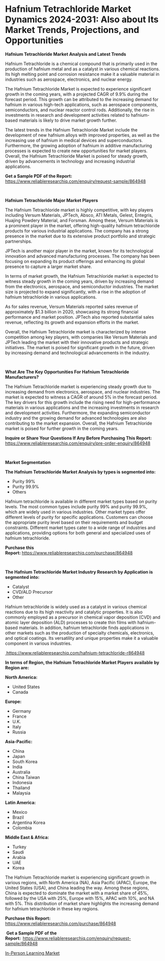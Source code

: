 <p><h1>Hafnium Tetrachloride Market Dynamics 2024-2031: Also about Its Market Trends, Projections, and Opportunities</h1></p><p><strong>Hafnium Tetrachloride Market Analysis and Latest Trends</strong></p>
<p><p>Hafnium Tetrachloride is a chemical compound that is primarily used in the production of hafnium metal and as a catalyst in various chemical reactions. Its high melting point and corrosion resistance make it a valuable material in industries such as aerospace, electronics, and nuclear energy.</p><p>The Hafnium Tetrachloride Market is expected to experience significant growth in the coming years, with a projected CAGR of 9.9% during the forecast period. This growth can be attributed to the increasing demand for hafnium in various high-tech applications, such as aerospace components, semiconductors, and nuclear reactor control rods. Additionally, the rise in investments in research and development activities related to hafnium-based materials is likely to drive market growth further.</p><p>The latest trends in the Hafnium Tetrachloride Market include the development of new hafnium alloys with improved properties, as well as the increasing use of hafnium in medical devices and superconductors. Furthermore, the growing adoption of hafnium in additive manufacturing processes is expected to create new opportunities for market players. Overall, the Hafnium Tetrachloride Market is poised for steady growth, driven by advancements in technology and increasing industrial applications.</p></p>
<p><strong>Get a Sample PDF of the Report:&nbsp;</strong> <a href="https://www.reliableresearchiq.com/enquiry/request-sample/864948">https://www.reliableresearchiq.com/enquiry/request-sample/864948</a></p>
<p>&nbsp;</p>
<p><strong>Hafnium Tetrachloride Major Market Players</strong></p>
<p><p>The Hafnium Tetrachloride market is highly competitive, with key players including Versum Materials, JPTech, Absco, ATI Metals, Gelest, Entegris, Huajing Powdery Material, and Forsman. Among these, Versum Materials is a prominent player in the market, offering high-quality hafnium tetrachloride products for various industrial applications. The company has a strong presence in the market due to its extensive product portfolio and strategic partnerships.</p><p>JPTech is another major player in the market, known for its technological innovation and advanced manufacturing processes. The company has been focusing on expanding its product offerings and enhancing its global presence to capture a larger market share. </p><p>In terms of market growth, the Hafnium Tetrachloride market is expected to witness steady growth in the coming years, driven by increasing demand from the electronics, aerospace, and semiconductor industries. The market size is projected to expand significantly, with a rise in the adoption of hafnium tetrachloride in various applications.</p><p>As for sales revenue, Versum Materials reported sales revenue of approximately $1.3 billion in 2020, showcasing its strong financial performance and market position. JPTech also reported substantial sales revenue, reflecting its growth and expansion efforts in the market.</p><p>Overall, the Hafnium Tetrachloride market is characterized by intense competition among key players, with companies like Versum Materials and JPTech leading the market with their innovative products and strategic initiatives. The market is poised for significant growth in the future, driven by increasing demand and technological advancements in the industry.</p></p>
<p>&nbsp;</p>
<p><strong>What Are The Key Opportunities For Hafnium Tetrachloride Manufacturers?</strong></p>
<p><p>The Hafnium Tetrachloride market is experiencing steady growth due to increasing demand from electronics, aerospace, and nuclear industries. The market is expected to witness a CAGR of around 5% in the forecast period. The key drivers for this growth include the rising need for high-performance materials in various applications and the increasing investments in research and development activities. Furthermore, the expanding semiconductor industry and the growing demand for advanced technologies are also contributing to the market expansion. Overall, the Hafnium Tetrachloride market is poised for further growth in the coming years.</p></p>
<p><strong>Inquire or Share Your Questions If Any Before Purchasing This Report:</strong> <a href="https://www.reliableresearchiq.com/enquiry/pre-order-enquiry/864948">https://www.reliableresearchiq.com/enquiry/pre-order-enquiry/864948</a></p>
<p>&nbsp;</p>
<p><strong>Market Segmentation</strong></p>
<p><strong>The Hafnium Tetrachloride Market Analysis by types is segmented into:</strong></p>
<p><ul><li>Purity 99%</li><li>Purity 99.9%</li><li>Others</li></ul></p>
<p><p>Hafnium tetrachloride is available in different market types based on purity levels. The most common types include purity 99% and purity 99.9%, which are widely used in various industries. Other market types offer different levels of purity for specific applications. Customers can choose the appropriate purity level based on their requirements and budget constraints. Different market types cater to a wide range of industries and applications, providing options for both general and specialized uses of hafnium tetrachloride.</p></p>
<p><strong>Purchase this Report:&nbsp;</strong><a href="https://www.reliableresearchiq.com/purchase/864948">https://www.reliableresearchiq.com/purchase/864948</a></p>
<p>&nbsp;</p>
<p><strong>The Hafnium Tetrachloride Market Industry Research by Application is segmented into:</strong></p>
<p><ul><li>Catalyst</li><li>CVD/ALD Precursor</li><li>Other</li></ul></p>
<p><p>Hafnium tetrachloride is widely used as a catalyst in various chemical reactions due to its high reactivity and catalytic properties. It is also commonly employed as a precursor in chemical vapor deposition (CVD) and atomic layer deposition (ALD) processes to create thin films with hafnium-based materials. In addition, hafnium tetrachloride finds applications in other markets such as the production of specialty chemicals, electronics, and optical coatings. Its versatility and unique properties make it a valuable component in various industries.</p></p>
<p><a href="https://www.reliableresearchiq.com/hafnium-tetrachloride-r864948">&nbsp;https://www.reliableresearchiq.com/hafnium-tetrachloride-r864948</a></p>
<p><strong>In terms of Region, the Hafnium Tetrachloride Market Players available by Region are:</strong></p>
<p>
    <p> <strong> North America: </strong>
        <ul>
            <li>United States</li>
            <li>Canada</li>
        </ul>
        </p> 
    <p> <strong> Europe: </strong>
        <ul>
            <li>Germany</li>
            <li>France</li>
            <li>U.K.</li>
            <li>Italy</li>
            <li>Russia</li>
        </ul>
        </p> 
    <p> <strong> Asia-Pacific: </strong>
        <ul>
            <li>China</li>
            <li>Japan</li>
            <li>South Korea</li>
            <li>India</li>
            <li>Australia</li>
            <li>China Taiwan</li>
            <li>Indonesia</li>
            <li>Thailand</li>
            <li>Malaysia</li>
        </ul>
        </p> 
    <p> <strong> Latin America: </strong>
        <ul>
            <li>Mexico</li>
            <li>Brazil</li>
            <li>Argentina Korea</li>
            <li>Colombia</li>
        </ul>
        </p> 
    <p> <strong> Middle East & Africa: </strong>
        <ul>
            <li>Turkey</li>
            <li>Saudi</li>
            <li>Arabia</li>
            <li>UAE</li>
            <li>Korea</li>
        </ul>
    </p>
    </p>
<p><p>The Hafnium Tetrachloride market is experiencing significant growth in various regions, with North America (NA), Asia Pacific (APAC), Europe, the United States (USA), and China leading the way. Among these regions, China is expected to dominate the market with a market share of 45%, followed by the USA with 25%, Europe with 15%, APAC with 10%, and NA with 5%. This distribution of market share highlights the increasing demand for hafnium tetrachloride in these key regions.</p></p>
<p><strong>Purchase this Report: </strong><a href="https://www.reliableresearchiq.com/purchase/864948">https://www.reliableresearchiq.com/purchase/864948</a></p>
<p>&nbsp;<strong>Get a Sample PDF of the Report:&nbsp;&nbsp;</strong><a href="https://www.reliableresearchiq.com/enquiry/request-sample/864948">https://www.reliableresearchiq.com/enquiry/request-sample/864948</a></p>
<p><strong></strong></p>
<p><p><a href="https://github.com/mdmisese/Market-Research-Report-List-1/blob/main/in-person-learning-market.md">In-Person Learning Market</a></p></p>
